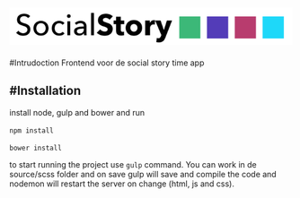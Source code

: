 ![storytime logo](https://raw.githubusercontent.com/klaaz0r/storytime-frontend/master/public/images/logos/logo_width.png)
---
#Intrudoction
Frontend voor de social story time app

#Installation
---
install node, gulp and bower and run

`npm install`

`bower install`

to start running the project use `gulp` command. You can work in de source/scss folder and on save gulp will save and compile the code and nodemon will restart the server on change (html, js and css).

